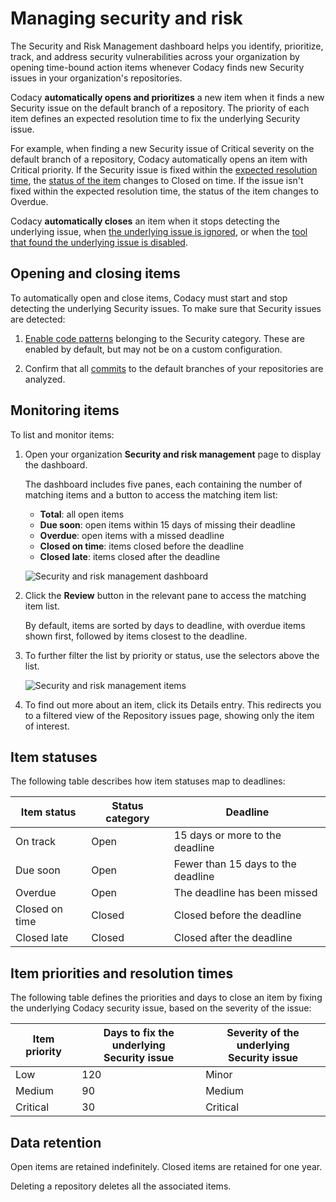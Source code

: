 # Managing security and risk

The Security and Risk Management dashboard helps you identify, prioritize, track, and address security vulnerabilities across your organization by opening time-bound action items whenever Codacy finds new Security issues in your organization's repositories.

Codacy **automatically opens and prioritizes** a new item when it finds a new Security issue on the default branch of a repository. The priority of each item defines an expected resolution time to fix the underlying Security issue.

For example, when finding a new Security issue of Critical severity on the default branch of a repository, Codacy automatically opens an item with Critical priority. If the Security issue is fixed within the [expected resolution time](#item-priorities-and-resolution-times), the [status of the item](#item-statuses) changes to Closed on time. If the issue isn't fixed within the expected resolution time, the status of the item changes to Overdue.

Codacy **automatically closes** an item when it stops detecting the underlying issue, when [the underlying issue is ignored](../repositories/issues.md#ignoring-and-managing-issues), or when the [tool that found the underlying issue is disabled](../repositories-configure/configuring-code-patterns.md).

## Opening and closing items

To automatically open and close items, Codacy must start and stop detecting the underlying Security issues. To make sure that Security issues are detected:

1.  [Enable code patterns](../repositories-configure/configuring-code-patterns.md) belonging to the Security category. These are enabled by default, but may not be on a custom configuration.

1.  Confirm that all [commits](../repositories/commits.md) to the default branches of your repositories are analyzed.

## Monitoring items

To list and monitor items:

1.  Open your organization **Security and risk management** page to display the dashboard.

    The dashboard includes five panes, each containing the number of matching items and a button to access the matching item list:

    -   **Total**: all open items
    -   **Due soon**: open items within 15 days of missing their deadline
    -   **Overdue**: open items with a missed deadline
    -   **Closed on time**: items closed before the deadline
    -   **Closed late**: items closed after the deadline

    ![Security and risk management dashboard](images/placeholder.png)

1.  Click the **Review** button in the relevant pane to access the matching item list.

    By default, items are sorted by days to deadline, with overdue items shown first, followed by items closest to the deadline.

1.  To further filter the list by priority or status, use the selectors above the list.

    ![Security and risk management items](images/placeholder.png)

1.  To find out more about an item, click its Details entry. This redirects you to a filtered view of the Repository issues page, showing only the item of interest.<!-- TODO confirm this is part of the MVP -->

## Item statuses

The following table describes how item statuses map to deadlines:

| Item status    | Status category | Deadline                           |
|----------------|-----------------|------------------------------------|
| On track       | Open            | 15 days or more to the deadline    |
| Due soon       | Open            | Fewer than 15 days to the deadline |
| Overdue        | Open            | The deadline has been missed       |
| Closed on time | Closed          | Closed before the deadline         |
| Closed late    | Closed          | Closed after the deadline          |

## Item priorities and resolution times

The following table defines the priorities and days to close an item by fixing the underlying Codacy security issue, based on the severity of the issue:

| Item priority | Days to fix the underlying<br>Security issue | Severity of the underlying<br>Security issue |
|---------------|----------------------------------------------|----------------------------------------------|
| Low           | 120                                          | Minor                                        |
| Medium        | 90                                           | Medium                                       |
| Critical      | 30                                           | Critical                                     |

## Data retention

Open items are retained indefinitely. Closed items are retained for one year.

Deleting a repository deletes all the associated items.
